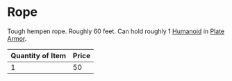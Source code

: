 # Rope

Tough hempen rope. Roughly 60 feet. Can hold roughly 1 [Humanoid](../../../Resources%20for%20GMs/Creature%20Types/Humanoid.md) in [Plate Armor](../../Armor/Mundane%20Armor/Plate%20Armor.md).

| Quantity of Item | Price |
| ---------------- | ----- |
| 1                | 50    |
